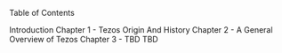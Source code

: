 Table of Contents

Introduction 
Chapter 1 - Tezos Origin And History
Chapter 2 - A General Overview of Tezos
Chapter 3 - TBD
TBD

